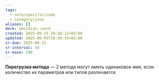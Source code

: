 ```yaml
---
tags:
  - note/specific/code
  - category/java
aliases: []
deck: obsidian::work
created: 2025-05-25 20:30:11+03:00
updated: 2025-06-05T16:58:35+03:00
sr-due: 2025-06-15
sr-interval: 16
sr-ease: 290
---
```


**Перегрузка метода**
—
2 метода могут иметь одинаковое имя, если количество их параметров или типов различается
